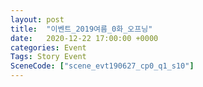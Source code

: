 ```yaml
---
layout: post
title:  "이벤트_2019여름_0화_오프닝"
date:   2020-12-22 17:00:00 +0000
categories: Event
Tags: Story Event
SceneCode: ["scene_evt190627_cp0_q1_s10"]
---
```

